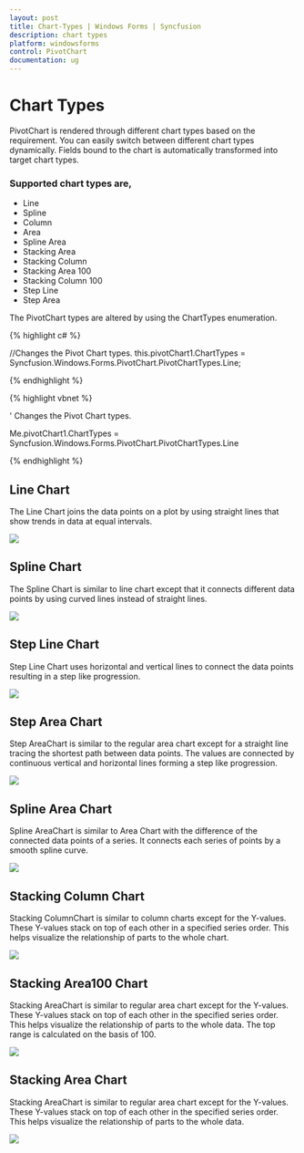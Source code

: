 ```yaml
---
layout: post
title: Chart-Types | Windows Forms | Syncfusion
description: chart types
platform: windowsforms
control: PivotChart
documentation: ug
---
```


# Chart Types

PivotChart is rendered through different chart types based on the requirement. You can easily switch between different chart types dynamically. Fields bound to the chart is automatically transformed into target chart types.

### Supported chart types are,

* Line
* Spline
* Column
* Area
* Spline Area
* Stacking Area
* Stacking Column
* Stacking Area 100
* Stacking Column 100
* Step Line
* Step Area

The PivotChart types are altered by using the ChartTypes enumeration.


{% highlight c# %}

//Changes the Pivot Chart types.
this.pivotChart1.ChartTypes = Syncfusion.Windows.Forms.PivotChart.PivotChartTypes.Line;

{% endhighlight %}

{% highlight vbnet %}

' Changes the Pivot Chart types.

Me.pivotChart1.ChartTypes = Syncfusion.Windows.Forms.PivotChart.PivotChartTypes.Line

{% endhighlight %}

## Line Chart

The Line Chart joins the data points on a plot by using straight lines that show trends in data at equal intervals.

![](Chart-Types_images/Chart-Types_img1.png)


## Spline Chart

The Spline Chart is similar to line chart except that it connects different data points by using curved lines instead of straight lines.



![](Chart-Types_images/Chart-Types_img2.png)



## Step Line Chart

Step Line Chart uses horizontal and vertical lines to connect the data points resulting in a step like progression.


![](Chart-Types_images/Chart-Types_img3.png)



## Step Area Chart

Step AreaChart is similar to the regular area chart except for a straight line tracing the shortest path between data points. The values are connected by continuous vertical and horizontal lines forming a step like progression.

![](Chart-Types_images/Chart-Types_img4.png)



## Spline Area Chart

Spline AreaChart is similar to Area Chart with the difference of the connected data points of a series. It connects each series of points by a smooth spline curve.



![](Chart-Types_images/Chart-Types_img5.png)



## Stacking Column Chart

Stacking ColumnChart is similar to column charts except for the Y-values. These Y-values stack on top of each other in a specified series order. This helps visualize the relationship of parts to the whole chart.








![](Chart-Types_images/Chart-Types_img6.png)



## Stacking Area100 Chart

Stacking AreaChart is similar to regular area chart except for the Y-values. These Y-values stack on top of each other in the specified series order. This helps visualize the relationship of parts to the whole data. The top range is calculated on the basis of 100.


![](Chart-Types_images/Chart-Types_img7.png)



## Stacking Area Chart

Stacking AreaChart is similar to regular area chart except for the Y-values. These Y-values stack on top of each other in the specified series order. This helps visualize the relationship of parts to the whole data.


![](Chart-Types_images/Chart-Types_img8.png)